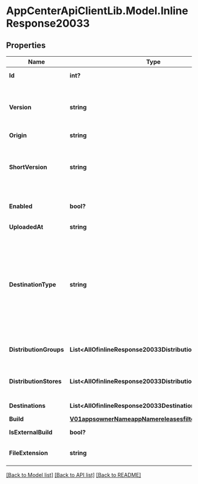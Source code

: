 # AppCenterApiClientLib.Model.InlineResponse20033
## Properties

Name | Type | Description | Notes
------------ | ------------- | ------------- | -------------
**Id** | **int?** | ID identifying this unique release. | 
**Version** | **string** | The release&#x27;s version.&lt;br&gt; For iOS: CFBundleVersion from info.plist.&lt;br&gt; For Android: android:versionCode from AppManifest.xml.  | 
**Origin** | **string** | The release&#x27;s origin | [optional] 
**ShortVersion** | **string** | The release&#x27;s short version.&lt;br&gt; For iOS: CFBundleShortVersionString from info.plist.&lt;br&gt; For Android: android:versionName from AppManifest.xml.  | 
**Enabled** | **bool?** | This value determines the whether a release currently is enabled or disabled. | 
**UploadedAt** | **string** | UTC time in ISO 8601 format of the uploaded time. | 
**DestinationType** | **string** | OBSOLETE. Will be removed in next version. The destination type.&lt;br&gt; &lt;b&gt;group&lt;/b&gt;: The release distributed to internal groups and distribution_groups details will be returned.&lt;br&gt; &lt;b&gt;store&lt;/b&gt;: The release distributed to external stores and distribution_stores details will be returned. &lt;br&gt;  | [optional] 
**DistributionGroups** | **List&lt;AllOfinlineResponse20033DistributionGroupsItems&gt;** | OBSOLETE. Will be removed in next version. A list of distribution groups that are associated with this release. | [optional] 
**DistributionStores** | **List&lt;AllOfinlineResponse20033DistributionStoresItems&gt;** | OBSOLETE. Will be removed in next version. A list of distribution stores that are associated with this release. | [optional] 
**Destinations** | **List&lt;AllOfinlineResponse20033DestinationsItems&gt;** | A list of distribution groups or stores. | [optional] 
**Build** | [**V01appsownerNameappNamereleasesfilterByTesterBuild**](V01appsownerNameappNamereleasesfilterByTesterBuild.md) |  | [optional] 
**IsExternalBuild** | **bool?** | This value determines if a release is external or not. | [optional] 
**FileExtension** | **string** | The file extension of the main (user-uploaded) package file. | [optional] 

[[Back to Model list]](../README.md#documentation-for-models) [[Back to API list]](../README.md#documentation-for-api-endpoints) [[Back to README]](../README.md)

